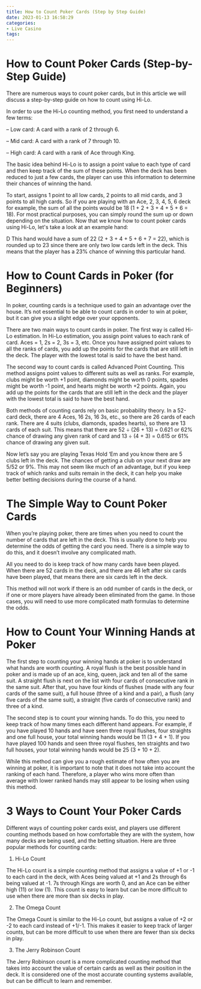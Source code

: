 ```yaml
---
title: How to Count Poker Cards (Step by Step Guide) 
date: 2023-01-13 16:58:29
categories:
- Live Casino
tags:
---
```



#  How to Count Poker Cards (Step-by-Step Guide) 

There are numerous ways to count poker cards, but in this article we will discuss a step-by-step guide on how to count using Hi-Lo. 

In order to use the Hi-Lo counting method, you first need to understand a few terms: 

– Low card: A card with a rank of 2 through 6.

– Mid card: A card with a rank of 7 through 10.

– High card: A card with a rank of Ace through King.

The basic idea behind Hi-Lo is to assign a point value to each type of card and then keep track of the sum of these points. When the deck has been reduced to just a few cards, the player can use this information to determine their chances of winning the hand. 

To start, assigns 1 point to all low cards, 2 points to all mid cards, and 3 points to all high cards. So if you are playing with an Ace, 2, 3, 4, 5, 6 deck for example, the sum of all the points would be 18 (1 + 2 + 3 + 4 + 5 + 6 = 18). 
For most practical purposes, you can simply round the sum up or down depending on the situation. 
Now that we know how to count poker cards using Hi-Lo, let's take a look at an example hand: 





















D This hand would have a sum of 22 (2 + 3 + 4 + 5 + 6 + 7 = 22), which is rounded up to 23 since there are only two low cards left in the deck. This means that the player has a 23% chance of winning this particular hand.

#  How to Count Cards in Poker (for Beginners)

In poker, counting cards is a technique used to gain an advantage over the house. It’s not essential to be able to count cards in order to win at poker, but it can give you a slight edge over your opponents.

There are two main ways to count cards in poker. The first way is called Hi-Lo estimation. In Hi-Lo estimation, you assign point values to each rank of card. Aces = 1, 2s = 2, 3s = 3, etc. Once you have assigned point values to all the ranks of cards, you add up the points for the cards that are still left in the deck. The player with the lowest total is said to have the best hand.

The second way to count cards is called Advanced Point Counting. This method assigns point values to different suits as well as ranks. For example, clubs might be worth +1 point, diamonds might be worth 0 points, spades might be worth -1 point, and hearts might be worth +2 points. Again, you add up the points for the cards that are still left in the deck and the player with the lowest total is said to have the best hand.

Both methods of counting cards rely on basic probability theory. In a 52-card deck, there are 4 Aces, 16 2s, 16 3s, etc., so there are 26 cards of each rank. There are 4 suits (clubs, diamonds, spades hearts), so there are 13 cards of each suit. This means that there are 52 ÷ (26 + 13) = 0.621 or 62% chance of drawing any given rank of card and 13 ÷ (4 + 3) = 0.615 or 61% chance of drawing any given suit.

Now let’s say you are playing Texas Hold ‘Em and you know there are 5 clubs left in the deck. The chances of getting a club on your next draw are 5/52 or 9%. This may not seem like much of an advantage, but if you keep track of which ranks and suits remain in the deck, it can help you make better betting decisions during the course of a hand.

#  The Simple Way to Count Poker Cards 

When you’re playing poker, there are times when you need to count the number of cards that are left in the deck. This is usually done to help you determine the odds of getting the card you need. There is a simple way to do this, and it doesn’t involve any complicated math.

All you need to do is keep track of how many cards have been played. When there are 52 cards in the deck, and there are 46 left after six cards have been played, that means there are six cards left in the deck.

This method will not work if there is an odd number of cards in the deck, or if one or more players have already been eliminated from the game. In those cases, you will need to use more complicated math formulas to determine the odds.

#  How to Count Your Winning Hands at Poker 

The first step to counting your winning hands at poker is to understand what hands are worth counting. A royal flush is the best possible hand in poker and is made up of an ace, king, queen, jack and ten all of the same suit. A straight flush is next on the list with four cards of consecutive rank in the same suit. After that, you have four kinds of flushes (made with any four cards of the same suit), a full house (three of a kind and a pair), a flush (any five cards of the same suit), a straight (five cards of consecutive rank) and three of a kind.

The second step is to count your winning hands. To do this, you need to keep track of how many times each different hand appears. For example, if you have played 10 hands and have seen three royal flushes, four straights and one full house, your total winning hands would be 11 (3 + 4 + 1). If you have played 100 hands and seen three royal flushes, ten straights and two full houses, your total winning hands would be 25 (3 + 10 + 2).

While this method can give you a rough estimate of how often you are winning at poker, it is important to note that it does not take into account the ranking of each hand. Therefore, a player who wins more often than average with lower ranked hands may still appear to be losing when using this method.

#  3 Ways to Count Your Poker Cards

Different ways of counting poker cards exist, and players use different counting methods based on how comfortable they are with the system, how many decks are being used, and the betting situation. Here are three popular methods for counting cards:

1. Hi-Lo Count

The Hi-Lo count is a simple counting method that assigns a value of +1 or -1 to each card in the deck, with Aces being valued at +1 and 2s through 6s being valued at -1. 7s through Kings are worth 0, and an Ace can be either high (11) or low (1). This count is easy to learn but can be more difficult to use when there are more than six decks in play.

2. The Omega Count

The Omega Count is similar to the Hi-Lo count, but assigns a value of +2 or -2 to each card instead of +1/-1. This makes it easier to keep track of larger counts, but can be more difficult to use when there are fewer than six decks in play.

3. The Jerry Robinson Count

The Jerry Robinson count is a more complicated counting method that takes into account the value of certain cards as well as their position in the deck. It is considered one of the most accurate counting systems available, but can be difficult to learn and remember.